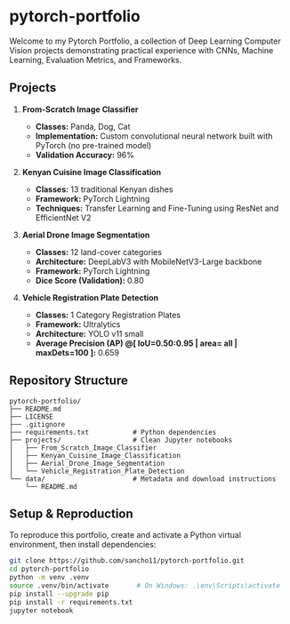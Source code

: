 # pytorch-portfolio
Welcome to my Pytorch Portfolio, a collection of Deep Learning Computer Vision projects demonstrating practical experience with CNNs, Machine Learning, Evaluation Metrics, and Frameworks.

## Projects

1. **From-Scratch Image Classifier**  
   - **Classes:** Panda, Dog, Cat  
   - **Implementation:** Custom convolutional neural network built with PyTorch (no pre-trained model)  
   - **Validation Accuracy:** 96%

2. **Kenyan Cuisine Image Classification**  
   - **Classes:** 13 traditional Kenyan dishes  
   - **Framework:** PyTorch Lightning  
   - **Techniques:** Transfer Learning and Fine-Tuning using ResNet and EfficientNet V2

3. **Aerial Drone Image Segmentation**  
   - **Classes:** 12 land-cover categories  
   - **Architecture:** DeepLabV3 with MobileNetV3-Large backbone
   - **Framework:** PyTorch Lightning    
   - **Dice Score (Validation):** 0.80

4. **Vehicle Registration Plate Detection**  
   - **Classes:** 1 Category Registration Plates  
   - **Framework:** Ultralytics
   - **Architecture:** YOLO v11 small
   - **Average Precision  (AP) @[ IoU=0.50:0.95 | area=   all | maxDets=100 ]:** 0.659

## Repository Structure

```
pytorch-portfolio/
├── README.md
├── LICENSE
├── .gitignore
├── requirements.txt           # Python dependencies
├── projects/                  # Clean Jupyter notebooks
│   ├── From_Scratch_Image_Classifier
│   ├── Kenyan_Cuisine_Image_Classification
│   ├── Aerial_Drone_Image_Segmentation
│   └── Vehicle_Registration_Plate_Detection
└── data/                      # Metadata and download instructions
    └── README.md
```

## Setup & Reproduction

To reproduce this portfolio, create and activate a Python virtual environment, then install dependencies:

```bash
git clone https://github.com/sancho11/pytorch-portfolio.git
cd pytorch-portfolio
python -m venv .venv
source .venv/bin/activate       # On Windows: .\env\Scripts\activate
pip install --upgrade pip
pip install -r requirements.txt
jupyter notebook
```
